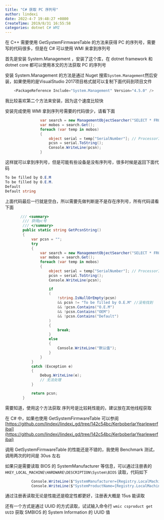 ```yaml
---
title: "C# 获取 PC 序列号"
author: lindexi
date: 2022-4-7 19:48:27 +0800
CreateTime: 2019/8/31 16:55:58
categories: dotnet C# WMI
---
```


在 C++ 需要使用 GetSystemFirmwareTable 的方法来获得 PC 的序列号，需要写的代码很多，但是在 C# 可以使用 WMI 来拿到序列号

<!--more-->


<!-- CreateTime:2019/8/31 16:55:58 -->


<!-- 标签：dotnet,C#,WMI -->

首先是安装 System.Management ，安装了这个库，在 dotnet framework 和 dotnet core 都可以使用本文的方法获取 PC 的序列号

安装 System.Management 的方法是通过 Nuget 搜索`System.Management`然后安装，如果使用的是VisualStudio 2017项目格式就可以复制下面代码到项目文件

```csharp
    <PackageReference Include="System.Management" Version="4.5.0" />

```

我比较喜欢第二个方法来安装，因为这个速度比较快

安装完成使用 WMI 拿到序列号需要的代码很少，请看下面

```csharp
                var search = new ManagementObjectSearcher("SELECT * FROM Win32_BIOS");
                var mobos = search.Get();
                foreach (var temp in mobos)
                {
                    object serial = temp["SerialNumber"]; // ProcessorID if you use Win32_CPU
                    pcsn = serial.ToString();
                    Console.WriteLine(pcsn);
                }
```

这样就可以拿到序列号，但是可能有些设备是没有序列号，很多时候是返回下面代码

```csharp
To be filled by O.E.M
To be filled by O.E.M.
Default
Default string

```

上面代码最后一行就是空白，所以需要先做判断是不是存在序列号，所有代码请看下面

```csharp
       /// <summary>
        /// 获得pc号
        /// </summary>
        public static string GetPcsnString()
        {
            var pcsn = "";
            try
            {
                var search = new ManagementObjectSearcher("SELECT * FROM Win32_BIOS");
                var mobos = search.Get();
                foreach (var temp in mobos)
                {
                    object serial = temp["SerialNumber"]; // ProcessorID if you use Win32_CPU
                    pcsn = serial.ToString();
                    Console.WriteLine(pcsn);

                    if
                    (
                        !string.IsNullOrEmpty(pcsn)
                        && pcsn != "To be filled by O.E.M" //没有找到
                        && !pcsn.Contains("O.E.M")
                        && !pcsn.Contains("OEM")
                        && !pcsn.Contains("Default")
                    )
                    {
                        break;
                    }
                    else
                    {
                        Console.WriteLine("默认值");
                    }
                }
            }
            catch (Exception e)
            {
                Debug.WriteLine(e);
                // 无法处理
            }

            return pcsn;
        }
```

需要知道，使用这个方法获取 序列号是比较耗性能的，建议放在其他线程获取 

在 C# 中，如果也使用 GetSystemFirmwareTable 可以参阅 [https://github.com/lindexi/lindexi_gd/tree/142c54bc/KerboberlarYearlewerfibai](https://github.com/lindexi/lindexi_gd/tree/142c54bc/KerboberlarYearlewerfibai)

调用 GetSystemFirmwareTable 的性能还是不错的，我使用 Benchmark 测试，调用两次的时间是 30us 左右

如果只是需要读取 BIOS 的 SystemManufacturer 等信息，可以通过注册表的 `HKEY_LOCAL_MACHINE\HARDWARE\DESCRIPTION\System\BIOS` 读取，代码如下

```csharp
            Console.WriteLine($"SystemManufacturer={Registry.LocalMachine.OpenSubKey(@"HARDWARE\DESCRIPTION\System\BIOS").GetValue("SystemManufacturer")}");
            Console.WriteLine($"SystemProductName={Registry.LocalMachine.OpenSubKey(@"HARDWARE\DESCRIPTION\System\BIOS").GetValue("SystemProductName")}");
```

通过注册表读取无论是性能还是稳定性都更好，注册表大概是 15us 能读取

还有一个方式是通过 UUID 的方式读取，试试输入命令行 `wmic csproduct get UUID` 获取 SMBIOS 的 System Information 的 UUID 值

